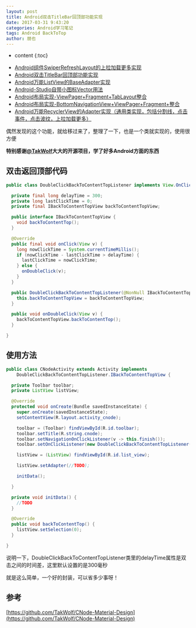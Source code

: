 ```yaml
---
layout: post
title: Android双击TitleBar回顶部功能实现
date: 2017-03-31 9:43:20
categories: Android学习笔记
tags: Android BackToTop
author: 朋也
---
```


* content
{:toc}

- [Android组件SwiperRefreshLayout的上拉加载更多实现](https://tomoya92.github.io/2017/03/31/android-swiperrefreshlayout-loadmore/)
- [Android双击TitleBar回顶部功能实现](https://tomoya92.github.io/2017/03/31/android-doubleclick-backtotop/)
- [Android万能ListView的BaseAdapter实现](https://tomoya92.github.io/2017/03/31/android-listview-adapter/)
- [Android-Studio自带小图标Vector用法](https://tomoya92.github.io/2017/04/05/android-vector/)
- [Android布局实现-ViewPager+Fragment+TabLayout整合](https://tomoya92.github.io/2017/04/05/android-viewpager-fragment-tablayout/)
- [Android布局实现-BottomNavigationView+ViewPager+Fragment+整合](https://tomoya92.github.io/2017/04/05/android-bottomnavigationview-viewpager-fragment/)
- [Android万能RecyclerView的Adapter实现（通用类实现，包括分割线，点击事件，点击波纹，上拉加载更多）](https://tomoya92.github.io/2017/04/10/android-recyclerview-adapter/)

偶然发现的这个功能，就给移过来了，整理了一下，也是一个类就实现的，使用很方便

**特别感谢[@TakWolf](https://github.com/TakWolf)大大的开源项目，学了好多Android方面的东西**




## 双击返回顶部代码

```java
public class DoubleClickBackToContentTopListener implements View.OnClickListener {

  private final long delayTime = 300;
  private long lastClickTime = 0;
  private final IBackToContentTopView backToContentTopView;

  public interface IBackToContentTopView {
    void backToContentTop();
  }

  @Override
  public final void onClick(View v) {
    long nowClickTime = System.currentTimeMillis();
    if (nowClickTime - lastClickTime > delayTime) {
      lastClickTime = nowClickTime;
    } else {
      onDoubleClick(v);
    }
  }

  public DoubleClickBackToContentTopListener(@NonNull IBackToContentTopView backToContentTopView) {
    this.backToContentTopView = backToContentTopView;
  }

  public void onDoubleClick(View v) {
    backToContentTopView.backToContentTop();
  }

}
```

## 使用方法

```java
public class CNodeActivity extends Activity implements
    DoubleClickBackToContentTopListener.IBackToContentTopView {

  private Toolbar toolbar;
  private ListView listView;

  @Override
  protected void onCreate(Bundle savedInstanceState) {
    super.onCreate(savedInstanceState);
    setContentView(R.layout.activity_cnode);

    toolbar = (Toolbar) findViewById(R.id.toolbar);
    toolbar.setTitle(R.string.cnode);
    toolbar.setNavigationOnClickListener(v -> this.finish());
    toolbar.setOnClickListener(new DoubleClickBackToContentTopListener(this));

    listView = (ListView) findViewById(R.id.list_view);

    listView.setAdapter(//TODO);

    initData();

  }

  private void initData() {
    //TODO
  }

  @Override
  public void backToContentTop() {
    listView.setSelection(0);
  }

}
```

说明一下，DoubleClickBackToContentTopListener类里的delayTime属性是双击之间的时间差，这里默认设置的是300毫秒

就是这么简单，一个好的封装，可以省多少事呀！

## 参考

[https://github.com/TakWolf/CNode-Material-Design](https://github.com/TakWolf/CNode-Material-Design)
